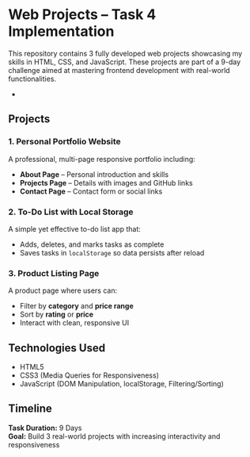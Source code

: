 #  Web Projects – Task 4 Implementation

This repository contains 3 fully developed web projects showcasing my skills in HTML, CSS, and JavaScript. These projects are part of a 9-day challenge aimed at mastering frontend development with real-world functionalities.

-

##  Projects

### 1. Personal Portfolio Website
A professional, multi-page responsive portfolio including:
- **About Page** – Personal introduction and skills
- **Projects Page** – Details with images and GitHub links
- **Contact Page** – Contact form or social links

### 2.  To-Do List with Local Storage
A simple yet effective to-do list app that:
- Adds, deletes, and marks tasks as complete
- Saves tasks in `localStorage` so data persists after reload

### 3. Product Listing Page
A product page where users can:
- Filter by **category** and **price range**
- Sort by **rating** or **price**
- Interact with clean, responsive UI

##  Technologies Used
- HTML5  
- CSS3 (Media Queries for Responsiveness)  
- JavaScript (DOM Manipulation, localStorage, Filtering/Sorting)

## Timeline
**Task Duration:** 9 Days  
**Goal:** Build 3 real-world projects with increasing interactivity and responsiveness

